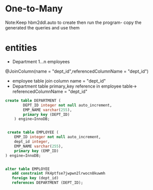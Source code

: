 # One-to-Many
Note:Keep hbm2ddl.auto to create then run the program-
     copy the generated the queries and use them
# entities
- Department 1...n employees

@JoinColumn(name = "dept_id",referencedColumnName = "dept_id")
- employee table join column name = "dept_id"
- Department table primary_key reference in employee table-> referencedColumnName = "dept_id"

```SQL
create table DEPARTMENT (
        DEPT_ID integer not null auto_increment,
        EMP_NAME varchar(255),
        primary key (DEPT_ID)
    ) engine=InnoDB;


 create table EMPLOYEE (
    EMP_ID integer not null auto_increment,
    dept_id integer,
    EMP_NAME varchar(255),
    primary key (EMP_ID)
) engine=InnoDB;


alter table EMPLOYEE 
   add constraint FK4ptfse7jwpwn2lrwocn8kuwmh 
   foreign key (dept_id) 
   references DEPARTMENT (DEPT_ID);
```
